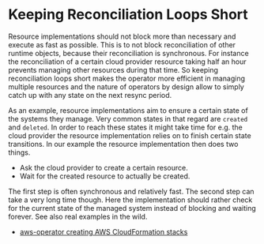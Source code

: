 # Keeping Reconciliation Loops Short

Resource implementations should not block more than necessary and execute as
fast as possible. This is to not block reconciliation of other runtime objects,
because their reconciliation is synchronous. For instance the reconciliation of
a certain cloud provider resource taking half an hour prevents managing other
resources during that time. So keeping reconciliation loops short makes the
operator more efficient in managing multiple resources and the nature of
operators by design allow to simply catch up with any state on the next resync
period.

As an example, resource implementations aim to ensure a certain state of the
systems they manage. Very common states in that regard are `created` and
`deleted`. In order to reach these states it might take time for e.g. the cloud
provider the resource implementation relies on to finish certain state
transitions. In our example the resource implementation then does two things.

- Ask the cloud provider to create a certain resource.
- Wait for the created resource to actually be created.

The first step is often synchronous and relatively fast. The second step can
take a very long time though. Here the implementation should rather check for
the current state of the managed system instead of blocking and waiting forever.
See also real examples in the wild.

- [aws-operator creating AWS CloudFormation stacks](https://github.com/giantswarm/aws-operator/tree/master/service/controller/v22/resource/cloudformation)
